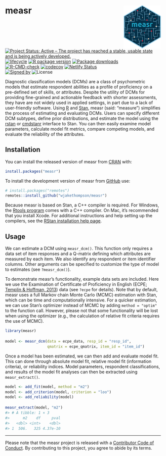 
<!-- README.md is generated from README.Rmd. Please edit that file -->

# measr <img src="man/figures/logo.png" align ="right" width="120"/>

<!-- badges: start -->

[![Project Status: Active – The project has reached a stable, usable
state and is being actively
developed.](https://www.repostatus.org/badges/latest/active.svg)](https://www.repostatus.org/#active)
[![lifecycle](https://img.shields.io/badge/lifecycle-stable-brightgreen.svg)](https://lifecycle.r-lib.org/articles/stages.html)
[![R package
version](https://www.r-pkg.org/badges/version/measr)](https://cran.r-project.org/package=measr)
[![Package
downloads](https://cranlogs.r-pkg.org/badges/grand-total/measr)](https://cran.r-project.org/package=measr)</br>
[![R-CMD-check](https://github.com/wjakethompson/measr/actions/workflows/R-CMD-check.yaml/badge.svg)](https://github.com/wjakethompson/measr/actions/workflows/R-CMD-check.yaml)
[![codecov](https://codecov.io/gh/wjakethompson/measr/branch/main/graph/badge.svg?token=JtF3xtGt6g)](https://app.codecov.io/gh/wjakethompson/measr)
[![Netlify
Status](https://api.netlify.com/api/v1/badges/b82caf01-0611-4f8b-bbca-5b89b5a80791/deploy-status)](https://app.netlify.com/sites/measr/deploys)</br>
[![Signed
by](https://img.shields.io/badge/Keybase-Verified-brightgreen.svg)](https://keybase.io/wjakethompson)
![License](https://img.shields.io/badge/License-GPL_v3-blue.svg)
<!-- badges: end -->

Diagnostic classification models (DCMs) are a class of psychometric
models that estimate respondent abilities as a profile of proficiency on
a pre-defined set of skills, or attributes. Despite the utility of DCMs
for providing fine-grained and actionable feedback with shorter
assessments, they have are not widely used in applied settings, in part
due to a lack of user-friendly software. Using
[R](https://www.r-project.org/) and [Stan](https://mc-stan.org/), measr
(said: “measure”) simplifies the process of estimating and evaluating
DCMs. Users can specify different DCM subtypes, define prior
distributions, and estimate the model using the
[rstan](https://mc-stan.org/rstan/) or
[cmdstanr](https://mc-stan.org/cmdstanr/) interface to Stan. You can
then easily examine model parameters, calculate model fit metrics,
compare competing models, and evaluate the reliability of the
attributes.

## Installation

You can install the released version of measr from
[CRAN](https://cran.r-project.org/) with:

``` r
install.packages("measr")
```

To install the development version of measr from
[GitHub](https://github.com/wjakethompson/measr) use:

``` r
# install.packages("remotes")
remotes::install_github("wjakethompson/measr")
```

Because measr is based on Stan, a C++ compiler is required. For Windows,
the [Rtools program](https://cran.r-project.org/bin/windows/Rtools/)
comes with a C++ compiler. On Mac, it’s recommended that you install
Xcode. For additional instructions and help setting up the compilers,
see the [RStan installation help
page](https://github.com/stan-dev/rstan/wiki/RStan-Getting-Started).

## Usage

We can estimate a DCM using `measr_dcm()`. This function only requires a
data set of item responses and a Q-matrix defining which attributes are
measured by each item. We also identify any respondent or item
identifier columns. Other arguments can be specified to customize the
type of model to estimates (see `?measr_dcm()`).

To demonstrate measr’s functionality, example data sets are included.
Here we use the Examination of Certificate of Proficiency in English
(ECPE; [Templin & Hoffman, 2013](https://doi.org/10.1111/emip.12010))
data (see `?ecpe` for details). Note that by default, measr uses a full
Markov chain Monte Carlo (MCMC) estimation with Stan, which can be time
and computationally intensive. For a quicker estimation, we can use
Stan’s optimizer instead of MCMC by adding `method = "optim"` to the
function call. However, please not that some functionality will be lost
when using the optimizer (e.g., the calculation of relative fit criteria
requires the use of MCMC).

``` r
library(measr)

model <- measr_dcm(data = ecpe_data, resp_id = "resp_id",
                   qmatrix = ecpe_qmatrix, item_id = "item_id")
```

Once a model has been estimated, we can then add and evaluate model fit.
This can done through absolute model fit, relative model fit
(information criteria), or reliability indices. Model parameters,
respondent classifications, and results of the model fit analyses can
then be extracted using `measr_extract()`.

``` r
model <- add_fit(model, method = "m2")
model <- add_criterion(model, criterion = "loo")
model <- add_reliability(model)

measr_extract(model, "m2")
#> # A tibble: 1 × 3
#>      m2    df     pval
#>   <dbl> <int>    <dbl>
#> 1  506.   325 4.37e-10
```

------------------------------------------------------------------------

Please note that the measr project is released with a [Contributor Code
of Conduct](https://measr.info/CODE_OF_CONDUCT.html). By contributing to
this project, you agree to abide by its terms.

